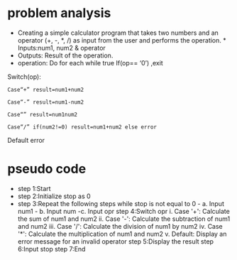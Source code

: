 # problem analysis
* Creating a simple calculator program that takes two numbers and an operator (+, -, *, /) as input from the user and performs the operation. * Inputs:num1, num2 & operator
* Outputs: Result of the operation.
* operation: 
Do for each while true
If(op== ‘0’) ,exit

Switch(op):

    Case“+” result=num1+num2

    Case“-” result=num1-num2

    Case“” result=num1num2

    Case“/” if(num2!=0) result=num1+num2 else error

Default error

# pseudo code 
 - step 1:Start
 - step 2:Initialize stop as 0
 - step 3:Repeat the following steps while stop is not equal to 0
                - a. Input num1
                - b. Input num
                 -c. Input opr
  step 4:Switch opr
      i. Case '+': Calculate the sum of num1 and num2
      ii. Case '-': Calculate the subtraction of num1 and num2
      iii. Case '/': Calculate the division of num1 by num2
      iv. Case '*': Calculate the multiplication of num1 and num2
      v. Default: Display an error message for an invalid operator
  step 5:Display the result
  step 6:Input stop
  step 7:End


